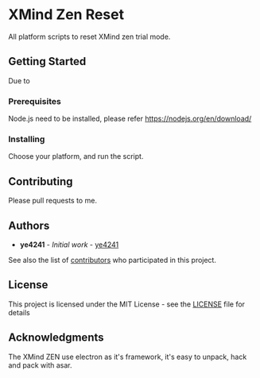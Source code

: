 # XMind Zen Reset
All platform scripts to reset XMind zen trial mode.

## Getting Started

Due to 

### Prerequisites

Node.js need to be installed, please refer https://nodejs.org/en/download/

### Installing

Choose your platform, and run the script.

## Contributing

Please pull requests to me.

## Authors

* **ye4241** - *Initial work* - [ye4241](https://github.com/ye4241)

See also the list of [contributors](https://github.com/your/project/contributors) who participated in this project.

## License

This project is licensed under the MIT License - see the [LICENSE](LICENSE) file for details

## Acknowledgments

The XMind ZEN use electron as it's framework, it's easy to unpack, hack and pack with asar.
